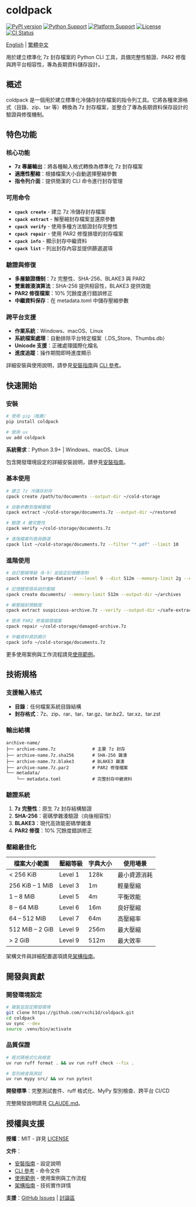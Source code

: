 # coldpack

[![PyPI version](https://badge.fury.io/py/coldpack.svg)](https://badge.fury.io/py/coldpack)
[![Python Support](https://img.shields.io/pypi/pyversions/coldpack.svg)](https://pypi.org/project/coldpack/)
[![Platform Support](https://img.shields.io/badge/platform-Windows%20%7C%20macOS%20%7C%20Linux-lightgrey)](https://github.com/rxchi1d/coldpack)
[![License](https://img.shields.io/badge/license-MIT-blue.svg)](LICENSE)
[![CI Status](https://github.com/rxchi1d/coldpack/workflows/CI/badge.svg)](https://github.com/rxchi1d/coldpack/actions)

[English](README.md) | [繁體中文](README.zh-tw.md)

用於建立標準化 7z 封存檔案的 Python CLI 工具，具備完整性驗證、PAR2 修復與跨平台相容性，專為長期資料儲存設計。

## 概述

coldpack 是一個用於建立標準化冷儲存封存檔案的指令列工具。它將各種來源格式（目錄、zip、tar 等）轉換為 7z 封存檔案，並整合了專為長期資料保存設計的驗證與修復機制。

## 特色功能

### 核心功能
- **7z 專屬輸出**：將各種輸入格式轉換為標準化 7z 封存檔案
- **適應性壓縮**：根據檔案大小自動選擇壓縮參數
- **指令列介面**：提供簡潔的 CLI 命令進行封存管理

### 可用命令
- **`cpack create`** - 建立 7z 冷儲存封存檔案
- **`cpack extract`** - 解壓縮封存檔案並還原參數
- **`cpack verify`** - 使用多種方法驗證封存完整性
- **`cpack repair`** - 使用 PAR2 修復損壞的封存檔案
- **`cpack info`** - 顯示封存中繼資料
- **`cpack list`** - 列出封存內容並提供篩選選項

### 驗證與修復
- **多層驗證機制**：7z 完整性、SHA-256、BLAKE3 與 PAR2
- **雙重雜湊演算法**：SHA-256 提供相容性，BLAKE3 提供效能
- **PAR2 修復檔案**：10% 冗餘度進行錯誤修正
- **中繼資料保存**：在 metadata.toml 中儲存壓縮參數

### 跨平台支援
- **作業系統**：Windows、macOS、Linux
- **系統檔案處理**：自動排除平台特定檔案（.DS_Store、Thumbs.db）
- **Unicode 支援**：正確處理國際化檔名
- **進度追蹤**：操作期間即時進度顯示

詳細安裝與使用說明，請參見[安裝指南](docs/INSTALLATION.md)與 [CLI 參考](docs/CLI_REFERENCE.md)。

## 快速開始

### 安裝

```bash
# 使用 pip（推薦）
pip install coldpack

# 使用 uv
uv add coldpack
```

**系統需求**：Python 3.9+ | Windows、macOS、Linux

包含開發環境設定的詳細安裝說明，請參見[安裝指南](docs/INSTALLATION.md)。

### 基本使用

```bash
# 建立 7z 冷儲存封存
cpack create /path/to/documents --output-dir ~/cold-storage

# 自動參數恢復解壓縮
cpack extract ~/cold-storage/documents.7z --output-dir ~/restored

# 驗證 4 層完整性
cpack verify ~/cold-storage/documents.7z

# 進階檔案列表與篩選
cpack list ~/cold-storage/documents.7z --filter "*.pdf" --limit 10
```

### 進階使用

```bash
# 自訂壓縮等級（0-9）並設定記憶體限制
cpack create large-dataset/ --level 9 --dict 512m --memory-limit 2g --output-dir ~/archives

# 記憶體受限系統的壓縮
cpack create documents/ --memory-limit 512m --output-dir ~/archives

# 解壓縮前預驗證
cpack extract suspicious-archive.7z --verify --output-dir ~/safe-extraction

# 使用 PAR2 修復損壞檔案
cpack repair ~/cold-storage/damaged-archive.7z

# 中繼資料資訊顯示
cpack info ~/cold-storage/documents.7z
```

更多使用案例與工作流程請見[使用範例](docs/EXAMPLES.md)。

## 技術規格

### 支援輸入格式
- **目錄**：任何檔案系統目錄結構
- **封存格式**：7z、zip、rar、tar、tar.gz、tar.bz2、tar.xz、tar.zst

### 輸出結構
```
archive-name/
├── archive-name.7z              # 主要 7z 封存
├── archive-name.7z.sha256       # SHA-256 雜湊
├── archive-name.7z.blake3       # BLAKE3 雜湊
├── archive-name.7z.par2         # PAR2 修復檔案
└── metadata/
    └── metadata.toml            # 完整封存中繼資料
```

### 驗證系統

1. **7z 完整性**：原生 7z 封存結構驗證
2. **SHA-256**：密碼學雜湊驗證（向後相容性）
3. **BLAKE3**：現代高效能密碼學雜湊
4. **PAR2 修復**：10% 冗餘度錯誤修正

### 壓縮最佳化

| 檔案大小範圍 | 壓縮等級 | 字典大小 | 使用場景 |
|------------|---------|---------|---------|
| < 256 KiB | Level 1 | 128k | 最小資源消耗 |
| 256 KiB – 1 MiB | Level 3 | 1m | 輕量壓縮 |
| 1 – 8 MiB | Level 5 | 4m | 平衡效能 |
| 8 – 64 MiB | Level 6 | 16m | 良好壓縮 |
| 64 – 512 MiB | Level 7 | 64m | 高壓縮率 |
| 512 MiB – 2 GiB | Level 9 | 256m | 最大壓縮 |
| > 2 GiB | Level 9 | 512m | 最大效率 |

架構文件與詳細配置選項請見[架構指南](docs/ARCHITECTURE.md)。

## 開發與貢獻

### 開發環境設定

```bash
# 複製並設定開發環境
git clone https://github.com/rxchi1d/coldpack.git
cd coldpack
uv sync --dev
source .venv/bin/activate
```

### 品質保證

```bash
# 程式碼格式化與檢查
uv run ruff format . && uv run ruff check --fix .

# 型別檢查與測試
uv run mypy src/ && uv run pytest
```

**開發標準**：完整測試套件、ruff 格式化、MyPy 型別檢查、跨平台 CI/CD

完整開發說明請見 [CLAUDE.md](CLAUDE.md)。


## 授權與支援

**授權**：MIT - 詳見 [LICENSE](LICENSE)

**文件**：
- [安裝指南](docs/INSTALLATION.md) - 設定說明
- [CLI 參考](docs/CLI_REFERENCE.md) - 命令文件
- [使用範例](docs/EXAMPLES.md) - 使用案例與工作流程
- [架構指南](docs/ARCHITECTURE.md) - 技術實作詳情

**支援**：[GitHub Issues](https://github.com/rxchi1d/coldpack/issues) | [討論區](https://github.com/rxchi1d/coldpack/discussions)
